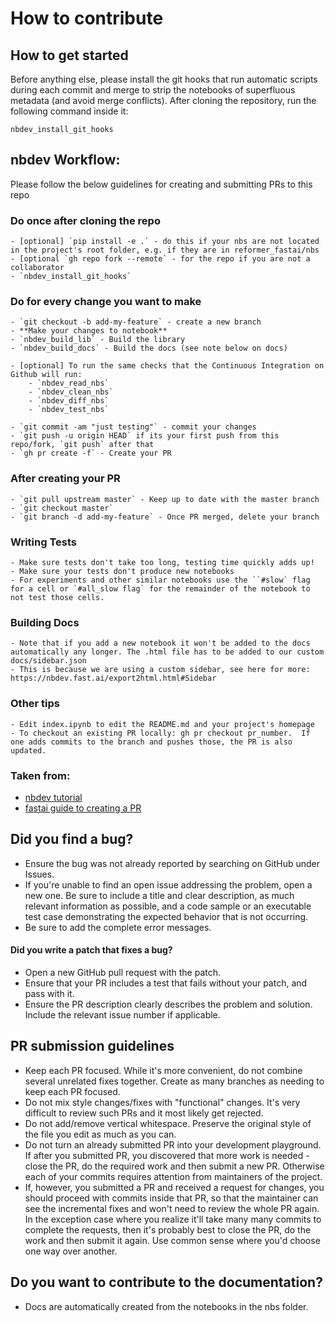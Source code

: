 # How to contribute

## How to get started

Before anything else, please install the git hooks that run automatic scripts during each commit and merge to strip the notebooks of superfluous metadata (and avoid merge conflicts). After cloning the repository, run the following command inside it:
```
nbdev_install_git_hooks
```

## nbdev Workflow:

Please follow the below guidelines for creating and submitting PRs to this repo

### Do once after cloning the repo
    - [optional] `pip install -e .` - do this if your nbs are not located in the project's root folder, e.g. if they are in reformer_fastai/nbs
    - [optional `gh repo fork --remote` - for the repo if you are not a collaborator
    - `nbdev_install_git_hooks`

### Do for every change you want to make
    - `git checkout -b add-my-feature` - create a new branch
    - **Make your changes to notebook**
    - `nbdev_build_lib` - Build the library
    - `nbdev_build_docs` - Build the docs (see note below on docs)
    
    - [optional] To run the same checks that the Continuous Integration on Github will run:
        - `nbdev_read_nbs`
        - `nbdev_clean_nbs`
        - `nbdev_diff_nbs`
        - `nbdev_test_nbs`
        
    - `git commit -am "just testing"` - commit your changes
    - `git push -u origin HEAD` if its your first push from this repo/fork, `git push` after that
    - `gh pr create -f` - Create your PR

### After creating your PR
    - `git pull upstream master` - Keep up to date with the master branch
    - `git checkout master`
    - `git branch -d add-my-feature` - Once PR merged, delete your branch

### Writing Tests
    - Make sure tests don't take too long, testing time quickly adds up!
    - Make sure your tests don't produce new notebooks
    - For experiments and other similar notebooks use the ``#slow` flag for a cell or `#all_slow flag` for the remainder of the notebook to not test those cells.

### Building Docs
    - Note that if you add a new notebook it won't be added to the docs automatically any longer. The .html file has to be added to our custom docs/sidebar.json
    - This is because we are using a custom sidebar, see here for more: https://nbdev.fast.ai/export2html.html#Sidebar

### Other tips
    - Edit index.ipynb to edit the README.md and your project's homepage
    - To checkout an existing PR locally: gh pr checkout pr_number.  If one adds commits to the branch and pushes those, the PR is also updated.

### Taken from:
- [nbdev tutorial](https://nbdev.fast.ai/tutorial.html#Edit-index.ipynb)
- [fastai guide to creating a PR](https://docs.fast.ai/dev-setup.html#Creating-your-PR)

## Did you find a bug?

* Ensure the bug was not already reported by searching on GitHub under Issues.
* If you're unable to find an open issue addressing the problem, open a new one. Be sure to include a title and clear description, as much relevant information as possible, and a code sample or an executable test case demonstrating the expected behavior that is not occurring.
* Be sure to add the complete error messages.

#### Did you write a patch that fixes a bug?

* Open a new GitHub pull request with the patch.
* Ensure that your PR includes a test that fails without your patch, and pass with it.
* Ensure the PR description clearly describes the problem and solution. Include the relevant issue number if applicable.

## PR submission guidelines

* Keep each PR focused. While it's more convenient, do not combine several unrelated fixes together. Create as many branches as needing to keep each PR focused.
* Do not mix style changes/fixes with "functional" changes. It's very difficult to review such PRs and it most likely get rejected.
* Do not add/remove vertical whitespace. Preserve the original style of the file you edit as much as you can.
* Do not turn an already submitted PR into your development playground. If after you submitted PR, you discovered that more work is needed - close the PR, do the required work and then submit a new PR. Otherwise each of your commits requires attention from maintainers of the project.
* If, however, you submitted a PR and received a request for changes, you should proceed with commits inside that PR, so that the maintainer can see the incremental fixes and won't need to review the whole PR again. In the exception case where you realize it'll take many many commits to complete the requests, then it's probably best to close the PR, do the work and then submit it again. Use common sense where you'd choose one way over another.

## Do you want to contribute to the documentation?

* Docs are automatically created from the notebooks in the nbs folder.

